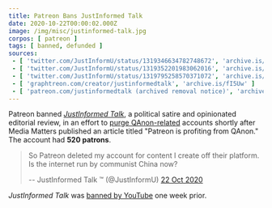 ```yaml
---
title: Patreon Bans JustInformed Talk
date: 2020-10-22T00:00:02.000Z
image: /img/misc/justinformed-talk.jpg
corpos: [ patreon ]
tags: [ banned, defunded ]
sources:
 - [ 'twitter.com/JustInformU/status/1319346634782748672', 'archive.is/PVwer' ]
 - [ 'twitter.com/JustInformU/status/1319352201983062016', 'archive.is/QYbe8' ]
 - [ 'twitter.com/JustInformU/status/1319795258570371072', 'archive.is/N2QhL' ]
 - [ 'graphtreon.com/creator/justinformedtalk', 'archive.is/fI5Uw' ]
 - [ 'patreon.com/justinformedtalk (archived removal notice)', 'archive.is/644KC' ]
---
```


Patreon banned [_JustInformed
Talk_](https://justinformednews.com/), a political satire and opinionated
editorial review, in an effort to [purge QAnon-related](notice.png) accounts
shortly after Media Matters published an article titled "Patreon is profiting
from QAnon." The account had **520 patrons**.

> So Patreon deleted my account for content I create off their platform. Is the
> internet run by communist China now?
>
> -- JustInformed Talk ™️  (@JustInformU) [22 Oct 2020](https://archive.is/QYbe8#selection-871.0-871.115)

_JustInformed Talk_ was [banned by YouTube](/e/youtube-bans-justinformed-talk/) one week prior.
